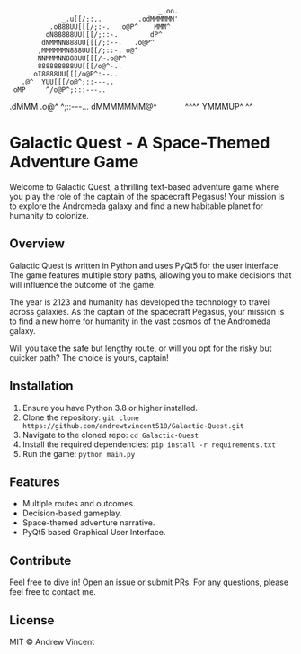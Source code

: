                                          _.oo.
                 _.u[[/;:,.         .odMMMMMM'
              .o888UU[[[/;:-.  .o@P^    MMM^
             oN88888UU[[[/;::-.        dP^
            dNMMNN888UU[[[/;:--.   .o@P^
           ,MMMMMMN888UU[[/;::-. o@^
           NNMMMNN888UU[[[/~.o@P^
           888888888UU[[[/o@^-..
          oI8888UU[[[/o@P^:--..
       .@^  YUU[[[/o@^;::---..
     oMP     ^/o@P^;:::---..
  .dMMM    .o@^ ^;::---...
 dMMMMMMM@^`       `^^^^
YMMMUP^
 ^^

# Galactic Quest - A Space-Themed Adventure Game

Welcome to Galactic Quest, a thrilling text-based adventure game where you play the role of the captain of the spacecraft Pegasus! Your mission is to explore the Andromeda galaxy and find a new habitable planet for humanity to colonize.

## Overview

Galactic Quest is written in Python and uses PyQt5 for the user interface. The game features multiple story paths, allowing you to make decisions that will influence the outcome of the game.

The year is 2123 and humanity has developed the technology to travel across galaxies. As the captain of the spacecraft Pegasus, your mission is to find a new home for humanity in the vast cosmos of the Andromeda galaxy.

Will you take the safe but lengthy route, or will you opt for the risky but quicker path? The choice is yours, captain!

## Installation

1. Ensure you have Python 3.8 or higher installed.
2. Clone the repository: `git clone https://github.com/andrewtvincent518/Galactic-Quest.git`
3. Navigate to the cloned repo: `cd Galactic-Quest`
4. Install the required dependencies: `pip install -r requirements.txt`
5. Run the game: `python main.py`

## Features

- Multiple routes and outcomes.
- Decision-based gameplay.
- Space-themed adventure narrative.
- PyQt5 based Graphical User Interface.

## Contribute

Feel free to dive in! Open an issue or submit PRs. For any questions, please feel free to contact me.

## License

MIT © Andrew Vincent
